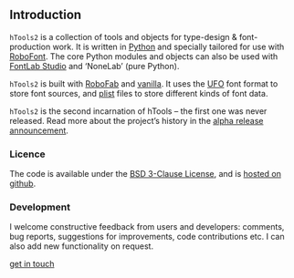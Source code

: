 ## Introduction

`hTools2` is a collection of tools and objects for type-design & font-production work. It is written in [Python](http://python.org/) and specially tailored for use with [RoboFont](http://robofont.com/). The core Python modules and objects can also be used with [FontLab Studio](http://www.fontlab.com/font-editor/fontlab-studio/) and ‘NoneLab’ (pure Python).

`hTools2` is built with [RoboFab](http://robofag.org/) and [vanilla](http://code.typesupply.com/wiki/Vanilla). It uses the [UFO](http://unifiedfontobject.org/) font format to store font sources, and [plist](https://en.wikipedia.org/wiki/Property_list) files to store different kinds of font data.

`hTools2` is the second incarnation of hTools – the first one was never released. Read more about the project’s history in the [alpha release announcement](http://hipertipo.com/blog/htools-2-alpha-release/).

### Licence

The code is available under the [BSD 3-Clause License](http://www.opensource.org/licenses/BSD-3-Clause), and is [hosted on github](https://github.com/gferreira/hTools2).

### Development

I welcome constructive feedback from users and developers: comments, bug reports, suggestions for improvements, code contributions etc. I can also add new functionality on request.

[get in touch](mailto:gustavo@hipertipo.com)
